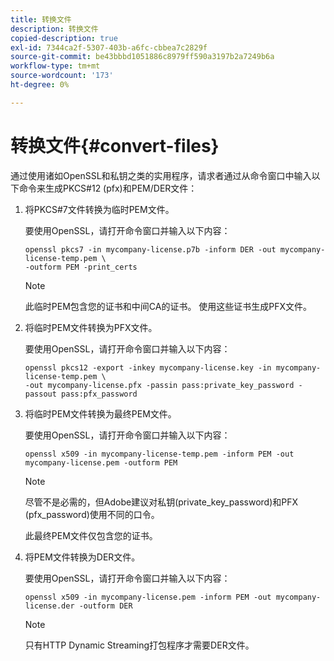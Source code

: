 ```yaml
---
title: 转换文件
description: 转换文件
copied-description: true
exl-id: 7344ca2f-5307-403b-a6fc-cbbea7c2829f
source-git-commit: be43bbbd1051886c8979ff590a3197b2a7249b6a
workflow-type: tm+mt
source-wordcount: '173'
ht-degree: 0%

---
```


# 转换文件{#convert-files}

通过使用诸如OpenSSL和私钥之类的实用程序，请求者通过从命令窗口中输入以下命令来生成PKCS#12 (pfx)和PEM/DER文件：

1. 将PKCS#7文件转换为临时PEM文件。

   要使用OpenSSL，请打开命令窗口并输入以下内容：

   ```
   openssl pkcs7 -in mycompany-license.p7b -inform DER -out mycompany-license-temp.pem \ 
   -outform PEM -print_certs 
   ```

   >[!NOTE]
   >
   >此临时PEM包含您的证书和中间CA的证书。 使用这些证书生成PFX文件。

1. 将临时PEM文件转换为PFX文件。

   要使用OpenSSL，请打开命令窗口并输入以下内容：

   ```
   openssl pkcs12 -export -inkey mycompany-license.key -in mycompany-license-temp.pem \ 
   -out mycompany-license.pfx -passin pass:private_key_password -passout pass:pfx_password 
   ```

1. 将临时PEM文件转换为最终PEM文件。

   要使用OpenSSL，请打开命令窗口并输入以下内容：

   ```
   openssl x509 -in mycompany-license-temp.pem -inform PEM -out mycompany-license.pem -outform PEM 
   ```

   >[!NOTE]
   >
   >尽管不是必需的，但Adobe建议对私钥(private_key_password)和PFX (pfx_password)使用不同的口令。

   此最终PEM文件仅包含您的证书。

1. 将PEM文件转换为DER文件。

   要使用OpenSSL，请打开命令窗口并输入以下内容：

   ```
   openssl x509 -in mycompany-license.pem -inform PEM -out mycompany-license.der -outform DER 
   ```

   >[!NOTE]
   >
   >只有HTTP Dynamic Streaming打包程序才需要DER文件。
